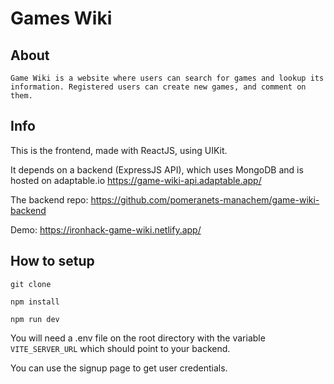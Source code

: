 # Games Wiki

## About

    Game Wiki is a website where users can search for games and lookup its information. Registered users can create new games, and comment on them. 

## Info

This is the frontend, made with ReactJS, using UIKit. 

It depends on a backend (ExpressJS API), which uses MongoDB and is hosted on adaptable.io
https://game-wiki-api.adaptable.app/

The backend repo: 
https://github.com/pomeranets-manachem/game-wiki-backend

Demo:
https://ironhack-game-wiki.netlify.app/

## How to setup
`git clone`

`npm install`

`npm run dev`

You will need a .env file on the root directory with the variable `VITE_SERVER_URL` which should point to your backend.

You can use the signup page to get user credentials.